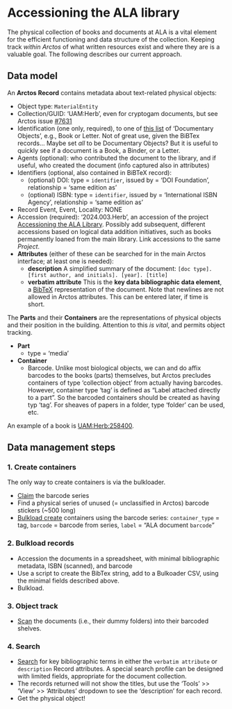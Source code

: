 # Accessioning the ALA library

The physical collection of books and documents at ALA is a vital
element for the efficient functioning and data structure of the
collection.  Keeping track _within Arctos_ of what written resources
exist and where they are is a valuable goal. The following describes
our current approach.

## Data model

An **Arctos Record** contains metadata about text-related physical
objects:

 * Object type: `MaterialEntity`
 * Collection/GUID: ‘UAM:Herb’, even for cryptogam documents, but see
   Arctos issue [#7631][8]
 * Identification (one only, required), to one of [this list][1] of
   ‘Documentary Objects’, e.g., Book or Letter. Not of great use,
   given the BiBTex records... Maybe set _all_ to be Documentary
   Objects?  But it is useful to quickly see if a document is a Book,
   a Binder, or a Letter.
 * Agents (optional): who contributed the document to the library, and
   if useful, who created the document (info captured also in attributes)
 * Identifiers (optional, also contained in BiBTeX record):
    * (optional) DOI: type = `identifier`, issued by = ‘DOI
      Foundation’, relationship = ‘same edition as’
    * (optional) ISBN: type = `identifier`, issued by = ‘International ISBN
      Agency’, relationship = ‘same edition as’
 * Record Event, Event, Locality: NONE
 * Accession (required): ‘2024.003.Herb’, an accession of the project
   [Accessioning the ALA Library][2]. Possibly add subsequent,
   different accessions based on logical data addition initiatives,
   such as books permanently loaned from the main library.
   Link accessions to the same _Project_.
 * **Attributes** (either of these can be searched for in the main
     Arctos interface; at least one is needed):
    * **description** A simplified summary of the document:
        `[doc type]. [first author, and initials]. [year].
         [title]`
    * **verbatim attribute** This is the **key data bibliographic data
        element**, a [BibTeX][3] representation of the document. Note
        that newlines are not allowed in Arctos attributes. This can
        be entered later, if time is short.

The **Parts** and their **Containers** are the representations of
physical objects and their position in the building. Attention to this
_is vital_, and permits object tracking.

 * **Part**
    * type = ‘media’
 * **Container**
    * Barcode. Unlike most biological objects, we can and do affix
      barcodes to the books (parts) themselves, but Arctos precludes
      containers of type ‘collection object’ from actually having
      barcodes. However, container type ‘tag’ is defined as “Label
      attached directly to a part”. So the barcoded containers should
      be created as having typ ‘tag’. For sheaves of papers in a
      folder, type ‘folder’ can be used, etc.

An example of a book is [UAM:Herb:258400][7].

## Data management steps

### 1. Create containers

The only way to create containers is via the bulkloader.

 * [Claim][9] the barcode series
 * Find a physical series of unused (= unclassified in Arctos) barcode
   stickers (~500 long)
 * [Bulkload create][4] containers using the barcode series:
   `container_type` = tag, `barcode` = barcode from series, `label`
   = “ALA document `barcode`”

### 2. Bulkload records

 * Accession the documents in a spreadsheet, with minimal
   bibliographic metadata, ISBN (scanned), and barcode
 * Use a script to create the BibTex string, add to a Bulkoader CSV,
   using the minimal fields described above.
 * Bulkload.

### 3. Object track

 * [Scan][5] the documents (i.e., their dummy folders) into their
   barcoded shelves.

### 4. Search

 * [Search][6] for key bibliographic terms in either the `verbatim
   attribute` or `description` Record attributes. A special search
   profile can be designed with limited fields, appropriate for the
   document collection.
 * The records returned will not show the titles, but use the ‘Tools’ >> 
   ‘View’ >> ‘Attributes’ dropdown to see the ‘description’
   for each record.
 * Get the physical object!

  
[1]: https://arctos.database.museum/taxonomy.cfm?taxon_term==Documentary%20Objects
[2]: https://arctos.database.museum/project/10004386
[3]: https://en.wikipedia.org/wiki/BibTeX
[4]: https://arctos.database.museum/loaders/bulkCreateContainer.cfm
[5]: https://arctos.database.museum/moveContainer.cfm
[6]: https://arctos.database.museum/search.cfm
[7]: https://arctos.database.museum/guid/UAM:Herb:258400
[8]: https://github.com/ArctosDB/arctos/issues/7631
[9]: https://arctos.database.museum/info/barcodeseries.cfm
